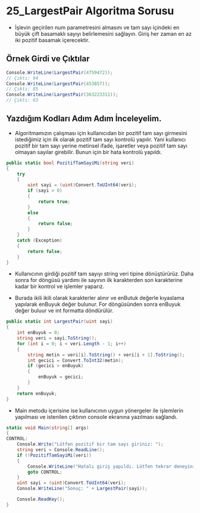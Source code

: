 # 25_LargestPair Algoritma Sorusu

* İşlevin geçirilen num parametresini almasını ve tam sayı içindeki en büyük çift basamaklı sayıyı belirlemesini sağlayın. Giriş her zaman en az iki pozitif basamak içerecektir.

## Örnek Girdi ve Çıktılar

~~~ C#
Console.WriteLine(LargestPair(4759472));
// Çıktı: 94 
Console.WriteLine(LargestPair(453857));
// Çıktı: 85
Console.WriteLine(LargestPair(363223311));
// Çıktı: 63
~~~

## Yazdığım Kodları Adım Adım İnceleyelim.

* Algoritmamızın çalışması için kullanıcıdan bir pozitif tam sayı girmesini istediğimiz için ilk olarak pozitif tam sayı kontrolü yapılır. Yani kullanıcı pozitif bir tam sayı yerine metinsel ifade, işaretler veya pozitif tam sayı olmayan sayılar girebilir. Bunun için bir hata kontrolü yapıldı.

~~~ C#
public static bool PozitifTamSayiMi(string veri)
{
    try
    {
        uint sayi = (uint)Convert.ToUInt64(veri);
        if (sayi > 0)
        {
            return true;
        }
        else
        {
            return false;
        }
    }
    catch (Exception)
    {
        return false;
    }
}
~~~

* Kullanıcının girdiği pozitif tam sayıyı string veri tipine dönüştürürüz. Daha sonra for döngüsü yardımı ile sayının ilk karakterden son karakterine kadar bir kontrol ve işlemler yaparız. 

* Burada ikili ikili olarak karakterler alınır ve enButuk değerle kıyaslama yapılarak enBuyuk değer bulunur. For döngüsünden sonra enBuyuk değer buluur ve int formatta döndürülür.

~~~ C#
public static int LargestPair(uint sayi)
{
    int enBuyuk = 0;
    string veri = sayi.ToString();
    for (int i = 0; i < veri.Length - 1; i++)
    {
        string metin = veri[i].ToString() + veri[i + 1].ToString();
        int gecici = Convert.ToInt32(metin);
        if (gecici > enBuyuk)
        {
            enBuyuk = gecici;
        }
    }
    return enBuyuk;
}
~~~

* Main metodu içerisine ise kullanıcının uygun yönergeler ile işlemlerin yapılması ve istenilen çıktının console ekranına yazılması sağlandı.

~~~ C#
static void Main(string[] args)
{
CONTROL:
    Console.Write("Lütfen pozitif bir tam sayı giriniz: ");
    string veri = Console.ReadLine();
    if (!PozitifTamSayiMi(veri))
    {
        Console.WriteLine("Hatalı giriş yapıldı. Lütfen tekrar deneyiniz.");
        goto CONTROL;
    }
    uint sayi = (uint)Convert.ToUInt64(veri);
    Console.WriteLine("Sonuç: " + LargestPair(sayi));

    Console.ReadKey();
}
~~~